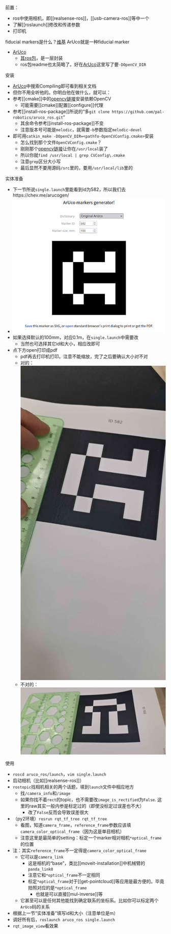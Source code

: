 前置：
- ros中使用相机，即[[realsense-ros]]，[[usb-camera-ros]]等中一个
- 了解[[roslaunch]]修改和传递参数
- 打印机

fiducial markers是什么？[维基](https://en.wikipedia.org/wiki/Fiducial_marker)
ArUco就是一种fiducial marker
- [ArUco](https://docs.google.com/document/d/1QU9KoBtjSM2kF6ITOjQ76xqL7H0TEtXriJX5kwi9Kgc/edit)
  - [其ros包](https://github.com/pal-robotics/aruco_ros/tree/melodic-devel)，是一层封装
  - ros包readme也太简略了。好在[ArUco](https://docs.google.com/document/d/1QU9KoBtjSM2kF6ITOjQ76xqL7H0TEtXriJX5kwi9Kgc/edit)这里写了要`-DOpenCV_DIR`

安装
- [ArUco](https://docs.google.com/document/d/1QU9KoBtjSM2kF6ITOjQ76xqL7H0TEtXriJX5kwi9Kgc/edit)中搜索Compiling即可看到相关文档
- 但你不用全听他的。你明白他在做什么，就可以：
- 参考[[cmake]]中的[opencv链接](https://docs.opencv.org/4.2.0/d7/d9f/tutorial_linux_install.html)安装依赖OpenCV
  - 可能需要[[cmake]]配置[[configure]]代理
- 参考[[install-ros-package]]所说的“多`git clone https://github.com/pal-robotics/aruco_ros.git`”
  - 其余命令参考[[install-ros-package]]不变
  - 注意版本号可能是`melodic`，就需要`-b`参数指定`melodic-devel`
- 即可用`catkin_make -DOpenCV_DIR=<pathTo-OpenCVConfig.cmake>`安装
  - 怎么找到那个文件`OpenCVConfig.cmake`？
  - 刚刚那个[opencv链接](https://docs.opencv.org/4.2.0/d7/d9f/tutorial_linux_install.html)让你在`/usr/local`装了
  - 所以你就`find /usr/local | grep CVConfig\.cmake`
  - 注意`grep`区分大小写
  - 最后显然不要用源码`/src`里的，要用`/usr/local/lib`里的

实体准备
- 下一节所说`single.launch`里能看到id为582，所以我们去https://chev.me/arucogen/
- ![](aruco-582.png)
- 如果选择默认的100mm，对应0.1m，在`single.launch`中需要改
  - 当然也可选择其它id和大小，相应改即可
- 点下方open打印成pdf
  - pdf再去打印机打印。注意不能缩放，完了之后要确认大小对不对
  - 对的：![](aruco-original-size.jpg)
  - 不对的：![](aruco-zoomed.jpg)

使用
- `roscd aruco_ros/launch`，`vim single.launch`
- 启动相机（比如[[realsense-ros]]）
- `rostopic`找相机相关的两个话题，填到`launch`文件中相应地方
  - 找`/camera_info`和`/image`
  - 如果你找不着`rect`的topic，也不需要改`image_is_rectified`为`False`. 这里的raw其实一般内参是标定过的（即使没标定过误差也不大）
    - 改了`False`反而会导致误差很大
- （py2环境）`rosrun rqt_tf_tree rqt_tf_tree`
  - 看图，知道`camera_frame`，`reference_frame`参数应该填`camera_color_optical_frame`（因为这是单目相机）
  - 注意这里是最简单的setting：标定一个marker相对相机`*optical_frame`的位置
- 注：其实`reference_frame`不一定得是`camera_color_optical_frame`
  - 它可以是`camera_link`
    - 这是相机的“base”，类比[[moveit-installation]]中机械臂的`panda_link0`
    - 注意它和`*optical_frame`不一定相同
    - 标定`*optical_frame`对于[[get-pointcloud]]等应用是最方便的。毕竟拍照对应的是`*optical_frame`
      - 也就是可以直接[[mul-inverse]]等
  - 它甚至可以是任何其他能找到确定联系的坐标系。比如你可以标定两个`ArUco`码的关系
- 根据上一节“实体准备”填写id和大小（注意单位是m）
- 调好所有后，`roslaunch aruco_ros single.launch`
- `rqt_image_view`看效果